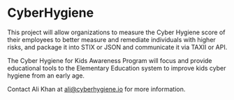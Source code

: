 # CyberHygiene
This project will allow organizations to measure the Cyber Hygiene score of their employees to better measure and remediate individuals with higher risks, and package it into STIX or JSON and communicate it via TAXII or API.

The Cyber Hygiene for Kids Awareness Program will focus and provide educational tools to the Elementary Education system to improve kids cyber hygiene from an early age. 

Contact Ali Khan at ali@cyberhygiene.io for more information.
